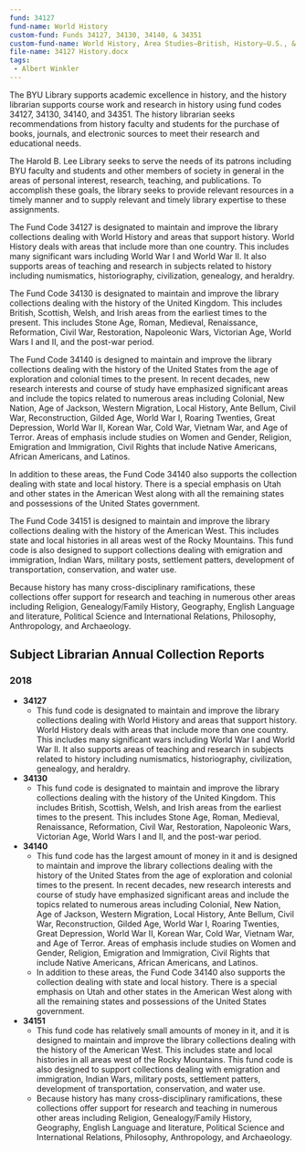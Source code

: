 ```yaml
---
fund: 34127
fund-name: World History
custom-fund: Funds 34127, 34130, 34140, & 34351
custom-fund-name: World History, Area Studies–British, History–U.S., & Western America
file-name: 34127 History.docx
tags:
 - Albert Winkler
---
```


The BYU Library supports academic excellence in history, and the history librarian supports course work and research in history using fund codes 34127, 34130, 34140, and 34351. The history librarian seeks recommendations from history faculty and students for the purchase of books, journals, and electronic sources to meet their research and educational needs.

The Harold B. Lee Library seeks to serve the needs of its patrons including BYU faculty and students and other members of society in general in the areas of personal interest, research, teaching, and publications. To accomplish these goals, the library seeks to provide relevant resources in a timely manner and to supply relevant and timely library expertise to these assignments.

The Fund Code 34127 is designated to maintain and improve the library collections dealing with World History and areas that support history. World History deals with areas that include more than one country. This includes many significant wars including World War I and World War II. It also supports areas of teaching and research in subjects related to history including numismatics, historiography, civilization, genealogy, and heraldry.

The Fund Code 34130 is designated to maintain and improve the library collections dealing with the history of the United Kingdom. This includes British, Scottish, Welsh, and Irish areas from the earliest times to the present. This includes Stone Age, Roman, Medieval, Renaissance, Reformation, Civil War, Restoration, Napoleonic Wars, Victorian Age, World Wars I and II, and the post-war period.

The Fund Code 34140 is designed to maintain and improve the library collections dealing with the history of the United States from the age of exploration and colonial times to the present. In recent decades, new research interests and course of study have emphasized significant areas and include the topics related to numerous areas including Colonial, New Nation, Age of Jackson, Western Migration, Local History, Ante Bellum, Civil War, Reconstruction, Gilded Age, World War I, Roaring Twenties, Great Depression, World War II, Korean War, Cold War, Vietnam War, and Age of Terror. Areas of emphasis include studies on Women and Gender, Religion, Emigration and Immigration, Civil Rights that include Native Americans, African Americans, and Latinos.

In addition to these areas, the Fund Code 34140 also supports the collection dealing with state and local history. There is a special emphasis on Utah and other states in the American West along with all the remaining states and possessions of the United States government.

The Fund Code 34151 is designed to maintain and improve the library collections dealing with the history of the American West. This includes state and local histories in all areas west of the Rocky Mountains. This fund code is also designed to support collections dealing with emigration and immigration, Indian Wars, military posts, settlement patters, development of transportation, conservation, and water use.

Because history has many cross-disciplinary ramifications, these collections offer support for research and teaching in numerous other areas including Religion, Genealogy/Family History, Geography, English Language and literature, Political Science and International Relations, Philosophy, Anthropology, and Archaeology.

## Subject Librarian Annual Collection Reports

### 2018

- **34127**
    - This fund code is designated to maintain and improve the library collections dealing with World History and areas that support history.  World History deals with areas that include more than one country.  This includes many significant wars including World War I and World War II.  It also supports areas of teaching and research in subjects related to history including numismatics, historiography, civilization, genealogy, and heraldry.
- **34130**
    - This fund code is designated to maintain and improve the library collections dealing with the history of the United Kingdom.  This includes British, Scottish, Welsh, and Irish areas from the earliest times to the present.  This includes Stone Age, Roman, Medieval, Renaissance, Reformation, Civil War, Restoration, Napoleonic Wars, Victorian Age, World Wars I and II, and the post-war period.
- **34140**
    - This fund code has the largest amount of money in it and is designed to maintain and improve the library collections dealing with the history of the United States from the age of exploration and colonial times to the present.  In recent decades, new research interests and course of study have emphasized significant areas and include the topics related to numerous areas including Colonial, New Nation, Age of Jackson, Western Migration, Local History, Ante Bellum, Civil War, Reconstruction, Gilded Age, World War I, Roaring Twenties, Great Depression, World War II, Korean War, Cold War, Vietnam War, and Age of Terror.  Areas of emphasis include studies on Women and Gender, Religion, Emigration and Immigration, Civil Rights that include Native Americans, African Americans, and Latinos.
    - In addition to these areas, the Fund Code 34140 also supports the collection dealing with state and local history.  There is a special emphasis on Utah and other states in the American West along with all the remaining states and possessions of the United States government.
- **34151**
    - This fund code has relatively small amounts of money in it, and it is designed to maintain and improve the library collections dealing with the history of the American West.  This includes state and local histories in all areas west of the Rocky Mountains.  This fund code is also designed to support collections dealing with emigration and immigration, Indian Wars, military posts, settlement patters, development of transportation, conservation, and water use.
    - Because history has many cross-disciplinary ramifications, these collections offer support for research and teaching in numerous other areas including Religion, Genealogy/Family History, Geography, English Language and literature, Political Science and International Relations, Philosophy, Anthropology, and Archaeology.
